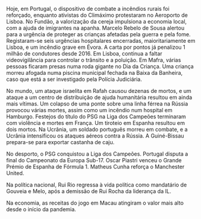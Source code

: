 Hoje, em Portugal, o dispositivo de combate a incêndios rurais foi reforçado, enquanto ativistas do Climáximo protestaram no Aeroporto de Lisboa. No Fundão, a valorização da cereja impulsiona a economia local, com a ajuda de imigrantes na apanha. Marcelo Rebelo de Sousa alertou para a urgência de proteger as crianças afetadas pela guerra e pela fome. Registaram-se seis urgências hospitalares encerradas, maioritariamente em Lisboa, e um incêndio grave em Évora. A carta por pontos já penalizou 1 milhão de condutores desde 2016. Em Lisboa, continua a faltar videovigilância para controlar o trânsito e a poluição. Em Mafra, várias pessoas ficaram presas numa roda gigante no Dia da Criança. Uma criança morreu afogada numa piscina municipal fechada na Baixa da Banheira, caso que está a ser investigado pela Polícia Judiciária.

No mundo, um ataque israelita em Rafah causou dezenas de mortos, e um ataque a um centro de distribuição de ajuda humanitária resultou em ainda mais vítimas. Um colapso de uma ponte sobre uma linha férrea na Rússia provocou várias mortes, assim como um incêndio num hospital em Hamburgo. Festejos do título do PSG na Liga dos Campeões terminaram com violência e mortes em França. Um tiroteio em Espanha resultou em dois mortos. Na Ucrânia, um soldado português morreu em combate, e a Ucrânia intensificou os ataques aéreos contra a Rússia. A Guiné-Bissau prepara-se para exportar castanha de caju.

No desporto, o PSG conquistou a Liga dos Campeões. Portugal disputa a final do Campeonato da Europa Sub-17. Oscar Piastri venceu o Grande Prémio de Espanha de Fórmula 1. Matheus Cunha reforça o Manchester United.

Na política nacional, Rui Rio regressa à vida política como mandatário de Gouveia e Melo, após a demissão de Rui Rocha da liderança da IL.

Na economia, as receitas do jogo em Macau atingiram o valor mais alto desde o início da pandemia.